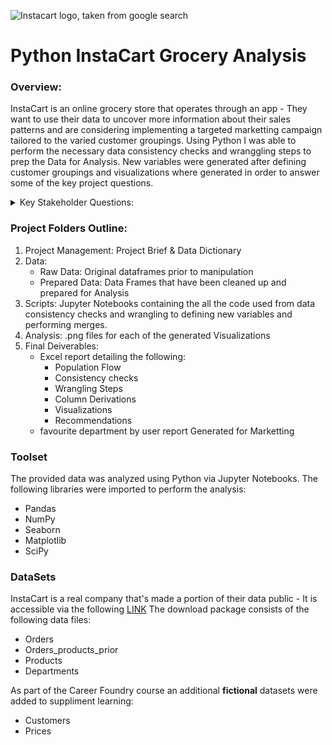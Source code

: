 ![Instacart logo, taken from google search](https://github.com/MojoS96/Python_InstaCart_Analysis/assets/159794763/ec3f3ec0-3537-446a-8227-8c6ced6ac319)
# Python InstaCart Grocery Analysis

### Overview:
InstaCart is an online grocery store that operates through an app - They want to use their data to uncover more information about their sales patterns and are considering implementing a targeted marketting campaign tailored to the varied customer groupings.
Using Python I was able to perform the necessary data consistency checks and wranggling steps to prep the Data for Analysis. New variables were generated after defining customer groupings and visualizations where generated in order to answer some of the key project questions.

<details>
<summary> Key Stakeholder Questions: </summary>

- The sales team needs to know what the busiest days of the week and hours of the day are (i.e., the days and times with the most orders) in order to schedule ads at times when there are fewer orders.
- They also want to know whether there are particular times of the day when people spend the most money, as this might inform the type of products they advertise at these times.
- Instacart has a lot of products with different price tags. Marketing and sales want to use simpler price range groupings to help direct their efforts.
- Are there certain types of products that are more popular than others? The marketing and sales teams want to know which departments have the highest frequency of product orders.
- The marketing and sales teams are particularly interested in the different types of customers in their system and how their ordering behaviours differ. For example:
  - What’s the distribution among users in regards to their brand loyalty (i.e., how often do they return to Instacart)?
  - Are there differences in ordering habits based on a customer’s loyalty status?
  - Are there differences in ordering habits based on a customer’s region?
  - Is there a connection between age and family status in terms of ordering habits?
  - What different classifications does the demographic information suggest? Age? Income? Certain types of goods? Family status?
  - What differences can you find in ordering habits of different customer profiles? Consider the price of orders, the frequency of orders, the products customers are ordering, and anything else you can think of. 

</details>

### Project Folders Outline:

1. Project Management: Project Brief & Data Dictionary
2. Data:
     - Raw Data: Original dataframes prior to manipulation
     - Prepared Data: Data Frames that have been cleaned up and prepared for Analysis
3. Scripts: Jupyter Notebooks containing the all the code used from data consistency checks and wrangling to defining new variables and performing merges.
4. Analysis: .png files for each of the generated Visualizations
5. Final Deiverables:
   -  Excel report detailing the following:
       - Population Flow
       - Consistency checks
       - Wrangling Steps
       - Column Derivations
       - Visualizations
       - Recommendations
    - favourite department by user report Generated for Marketting

### Toolset

The provided data was analyzed using Python via Jupyter Notebooks. The following libraries were imported to perform the analysis:
- Pandas
- NumPy
- Seaborn
- Matplotlib
- SciPy

### DataSets

InstaCart is a real company that's made a portion of their data public - It is accessible via the following [LINK](https://www.kaggle.com/datasets/psparks/instacart-market-basket-analysis)
The download package consists of the following data files:
- Orders
- Orders_products_prior
- Products
- Departments

As part of the Career Foundry course an additional **fictional** datasets were added to suppliment learning:
- Customers
- Prices
